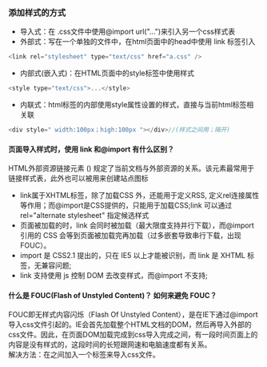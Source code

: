 ### 添加样式的方式
- 导入式：在 .css文件中使用@import url("...")来引入另一个css样式表
- 外部式：写在一个单独的文件中，在html页面中的head中使用 link 标签引入
```javascript
<link rel="stylesheet" type="text/css" href="a.css" />
```
- 内部式(嵌入式)：在HTML页面中的style标签中使用样式 
```javascript
<style type="text/css">...</style>
```
- 内联式：html标签的内部使用style属性设置的样式，直接与当前html标签相关联
```javascript
<div style=" width:100px；high:100px "></div>//(样式之间用；隔开)
```

#### 页面导入样式时，使用 link 和@import 有什么区别？
HTML外部资源链接元素 (<link>) 规定了当前文档与外部资源的关系。该元素最常用于链接样式表，此外也可以被用来创建站点图标
- link属于XHTML标签，除了加载CSS 外，还能用于定义RSS, 定义rel连接属性等作用；而@import是CSS提供的，只能用于加载CSS;link 可以通过 rel="alternate stylesheet" 指定候选样式
- 页面被加载的时，link 会同时被加载（最大限度支持并行下载），而@import 引用的 CSS 会等到页面被加载完再加载（过多嵌套导致串行下载，出现 FOUC）。
- import 是 CSS2.1 提出的，只在 IE5 以上才能被识别，而 link 是 XHTML 标签，无兼容问题;
- link 支持使用 js 控制 DOM 去改变样式，而@import 不支持;

#### 什么是 FOUC(Flash of Unstyled Content)？ 如何来避免 FOUC？
FOUC即无样式内容闪烁（Flash Of Unstyled Content），是在IE下通过@import导入css文件引起的。IE会首先加载整个HTML文档的DOM，然后再导入外部的css文件。因此，在页面DOM加载完成到css导入完成之间，有一段时间页面上的内容是没有样式的，这段时间的长短跟网速和电脑速度都有关系。  
解决方法：在<head>之间加入一个<link>标签来导入css文件。
